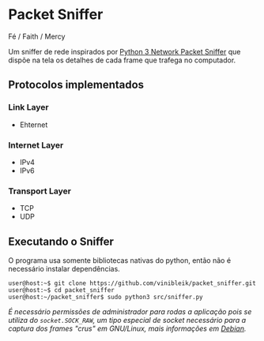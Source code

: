 # Packet Sniffer

Fé / Faith / Mercy

Um sniffer de rede inspirados por [Python 3 Network Packet Sniffer](https://github.com/EONRaider/Packet-Sniffer) que dispõe na tela os detalhes de cada frame que trafega no computador.

## Protocolos implementados

### Link Layer

- Ehternet

### Internet Layer

- IPv4
- IPv6

### Transport Layer

- TCP
- UDP

## Executando o Sniffer

O programa usa somente bibliotecas nativas do python, então não é necessário instalar dependências.

```
user@host:~$ git clone https://github.com/vinibleik/packet_sniffer.git
user@host:~$ cd packet_sniffer
user@host:~/packet_sniffer$ sudo python3 src/sniffer.py
```

_É necessário permissões de administrador para rodas a aplicação pois se utiliza do
`socket.SOCK_RAW`, um tipo especial de socket necessário para a captura dos frames
"crus" em GNU/Linux, mais informações em [Debian](https://manpages.debian.org/bullseye/manpages/packet.7.en.html)._
